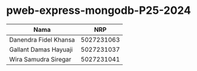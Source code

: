 # pweb-express-mongodb-P25-2024

| Nama                  | NRP        |
| --------------------- | ---------- |
| Danendra Fidel Khansa | 5027231063 |
| Gallant Damas Hayuaji | 5027231037 |
| Wira Samudra Siregar  | 5027231041 |
